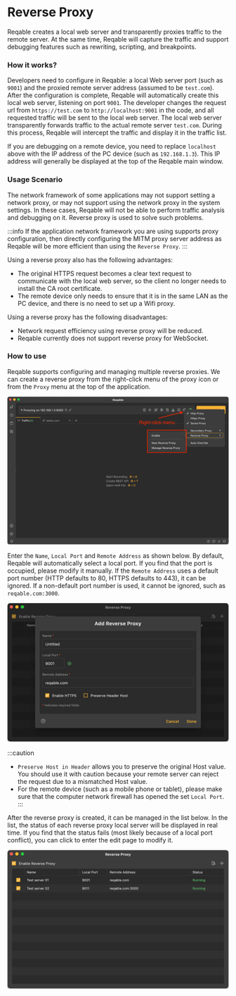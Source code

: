 # Reverse Proxy

Reqable creates a local web server and transparently proxies traffic to the remote server. At the same time, Reqable will capture the traffic and support debugging features such as rewriting, scripting, and breakpoints.

### How it works?

Developers need to configure in Reqable: a local Web server port (such as `9001`) and the proxied remote server address (assumed to be `test.com`). After the configuration is complete, Reqable will automatically create this local web server, listening on port `9001`. The developer changes the request url from `https://test.com` to `http://localhost:9001` in the code, and all requested traffic will be sent to the local web server. The local web server transparently forwards traffic to the actual remote server `test.com`. During this process, Reqable will intercept the traffic and display it in the traffic list.

If you are debugging on a remote device, you need to replace `localhost` above with the IP address of the PC device (such as `192.168.1.3`). This IP address will generally be displayed at the top of the Reqable main window.

### Usage Scenario

The network framework of some applications may not support setting a network proxy, or may not support using the network proxy in the system settings. In these cases, Reqable will not be able to perform traffic analysis and debugging on it. Reverse proxy is used to solve such problems.

:::info
If the application network framework you are using supports proxy configuration, then directly configuring the MITM proxy server address as Reqable will be more efficient than using the `Reverse Proxy`.
:::

Using a reverse proxy also has the following advantages:
- The original HTTPS request becomes a clear text request to communicate with the local web server, so the client no longer needs to install the CA root certificate.
- The remote device only needs to ensure that it is in the same LAN as the PC device, and there is no need to set up a Wifi proxy.

Using a reverse proxy has the following disadvantages:
- Network request efficiency using reverse proxy will be reduced.
- Reqable currently does not support reverse proxy for WebSocket.

### How to use

Reqable supports configuring and managing multiple reverse proxies. We can create a reverse proxy from the right-click menu of the proxy icon or from the `Proxy` menu at the top of the application.

![](arts/reverse_proxy_01.png)

Enter the `Name`, `Local Port` and `Remote Address` as shown below. By default, Reqable will automatically select a local port. If you find that the port is occupied, please modify it manually. If the `Remote Address` uses a default port number (HTTP defaults to 80, HTTPS defaults to 443), it can be ignored. If a non-default port number is used, it cannot be ignored, such as `reqable.com:3000`.

![](arts/reverse_proxy_02.png)

:::caution
- `Preserve Host in Header` allows you to preserve the original Host value. You should use it with caution because your remote server can reject the request due to a mismatched Host value.
- For the remote device (such as a mobile phone or tablet), please make sure that the computer network firewall has opened the set `Local Port`.
:::

After the reverse proxy is created, it can be managed in the list below. In the list, the status of each reverse proxy local server will be displayed in real time. If you find that the status fails (most likely because of a local port conflict), you can click to enter the edit page to modify it.

![](arts/reverse_proxy_03.png)